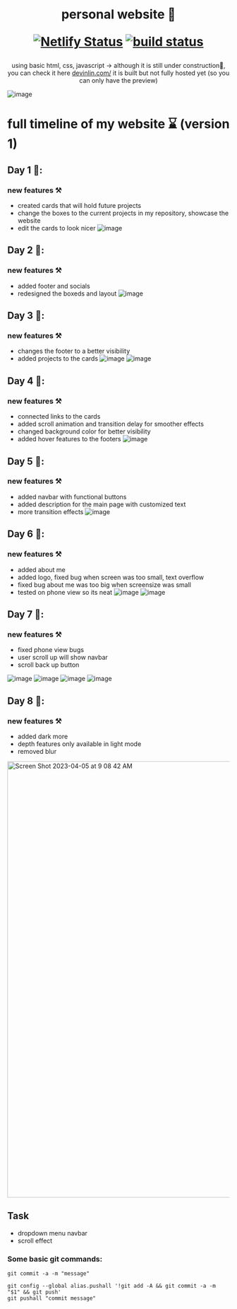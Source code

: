 <div align="center">
<h1> personal website 🍞 
 
 [![Netlify Status](https://api.netlify.com/api/v1/badges/0287d2f1-45c7-4107-8625-32ef37416b3e/deploy-status)](https://app.netlify.com/sites/devinswebsite/deploys)
<a href="https://circleci.com/gh/badges/shields/tree/master">
        <img src="https://img.shields.io/circleci/project/github/badges/shields/master" alt="build status"></a>

 
 </h1>
 </div>
<p align="center">using basic html, css, javascript -> although it is still under construction🚧, you can check it here <a href="https://devinlin.com/" target="_blank">devinlin.com/</a> it is built but not fully hosted yet (so you can only have the preview)

</p>


![image](https://user-images.githubusercontent.com/66978846/229260002-8abc050c-8a9d-4a20-b18d-c94b54fe62e6.png)

# full timeline of my website ⌛ (version 1)
## Day 1 📅:
### new features ⚒
- created cards that will hold future projects
- change the boxes to the current projects in my repository, showcase the website
- edit the cards to look nicer
![image](https://user-images.githubusercontent.com/66978846/228690152-d9b9c8a4-1db0-4414-9679-4000618a1ef4.png)

## Day 2 📅:
### new features ⚒
- added footer and socials
- redesigned the boxeds and layout
![image](https://user-images.githubusercontent.com/66978846/228978578-87571807-d59b-4495-9c64-d99cbe9b3bc6.png)

## Day 3 📅:
### new features ⚒
 - changes the footer to a better visibility
 - added projects to the cards
 ![image](https://user-images.githubusercontent.com/66978846/229015639-c23f302c-fe63-4a97-8ce4-fb677ab24cb0.png)
![image](https://user-images.githubusercontent.com/66978846/229015610-8aff2e6e-c76a-49ce-931e-3e433fdda877.png)

## Day 4 📅:
### new features ⚒
- connected links to the cards
- added scroll animation and transition delay for smoother effects
- changed background color for better visibility
- added hover features to the footers
![image](https://user-images.githubusercontent.com/66978846/229015931-c2f672aa-2517-400f-bc93-d52f609e3cce.png)

## Day 5 📅:
### new features ⚒
- added navbar with functional buttons
- added description for the main page with customized text
- more transition effects
![image](https://user-images.githubusercontent.com/66978846/229250219-56b77dec-5df9-4073-8ae7-86c74d2fc89f.png)

## Day 6 📅:
### new features ⚒
- added about me
- added logo, fixed bug when screen was too small, text overflow
- fixed bug about me was too big when screensize was small
- tested on phone view so its neat
![image](https://user-images.githubusercontent.com/66978846/229257567-e3944f13-b067-4b76-875c-32c466bd890a.png)
![image](https://user-images.githubusercontent.com/66978846/229257557-19b87f95-6e66-4454-93f6-0cfe7c21f2c2.png)

## Day 7 📅:
### new features ⚒
- fixed phone view bugs
- user scroll up will show navbar
- scroll back up button

![image](https://user-images.githubusercontent.com/66978846/229363510-20cb493d-86ba-4250-8d47-3f4f2b9c251c.png)
![image](https://user-images.githubusercontent.com/66978846/229363531-b57262b5-21d9-45d3-b331-9d4eac181f4c.png)
![image](https://user-images.githubusercontent.com/66978846/229363540-0a1f4135-a903-4ee9-9206-0eecc6cd85ad.png)
![image](https://user-images.githubusercontent.com/66978846/229363623-e5e5dfa4-df42-4077-bdba-dc8e2bd931e3.png)

## Day 8 📅:
### new features ⚒
- added dark more
- depth features only available in light mode
- removed blur

<img width="987" alt="Screen Shot 2023-04-05 at 9 08 42 AM" src="https://user-images.githubusercontent.com/66978846/230089976-14519e60-7ebe-4058-b734-0d188f66f749.png">


## Task

- dropdown menu navbar
- scroll effect


### Some basic git commands:
``` 
git commit -a -m "message"

git config --global alias.pushall '!git add -A && git commit -a -m "$1" && git push'
git pushall "commit message"
```
